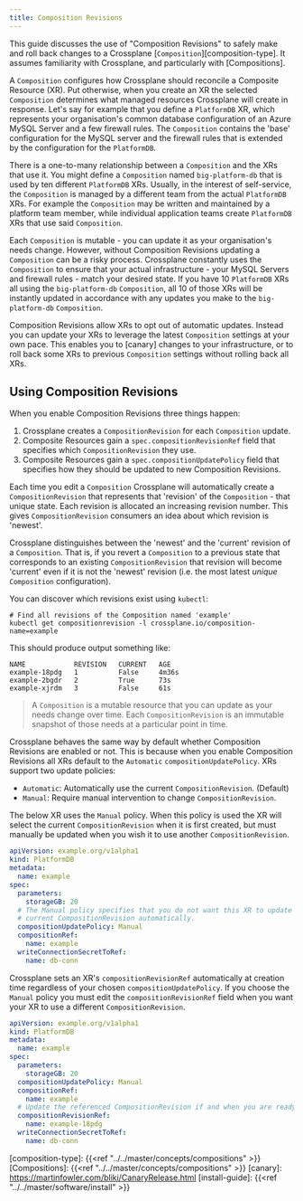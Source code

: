 ```yaml
---
title: Composition Revisions
---
```


This guide discusses the use of "Composition Revisions" to safely make and roll
back changes to a Crossplane [`Composition`][composition-type]. It assumes
familiarity with Crossplane, and particularly with
[Compositions].

A `Composition` configures how Crossplane should reconcile a Composite Resource
(XR). Put otherwise, when you create an XR the selected `Composition` determines
what managed resources Crossplane will create in response. Let's say for example
that you define a `PlatformDB` XR, which represents your organisation's common
database configuration of an Azure MySQL Server and a few firewall rules. The
`Composition` contains the 'base' configuration for the MySQL server and the
firewall rules that is extended by the configuration for the `PlatformDB`.

There is a one-to-many relationship between a `Composition` and the XRs that use
it. You might define a `Composition` named `big-platform-db` that is used by ten
different `PlatformDB` XRs. Usually, in the interest of self-service, the
`Composition` is managed by a different team from the actual `PlatformDB` XRs.
For example the `Composition` may be written and maintained by a platform team
member, while individual application teams create `PlatformDB` XRs that use said
`Composition`.

Each `Composition` is mutable - you can update it as your organisation's needs
change. However, without Composition Revisions updating a `Composition` can be a
risky process. Crossplane constantly uses the `Composition` to ensure that your
actual infrastructure - your MySQL Servers and firewall rules - match your
desired state. If you have 10 `PlatformDB` XRs all using the `big-platform-db`
`Composition`, all 10 of those XRs will be instantly updated in accordance with
any updates you make to the `big-platform-db` `Composition`.

Composition Revisions allow XRs to opt out of automatic updates. Instead you can
update your XRs to leverage the latest `Composition` settings at your own pace.
This enables you to [canary] changes to your infrastructure, or to roll back
some XRs to previous `Composition` settings without rolling back all XRs.

## Using Composition Revisions

When you enable Composition Revisions three things happen:

1. Crossplane creates a `CompositionRevision` for each `Composition` update.
1. Composite Resources gain a `spec.compositionRevisionRef` field that specifies
   which `CompositionRevision` they use.
1. Composite Resources gain a `spec.compositionUpdatePolicy` field that
   specifies how they should be updated to new Composition Revisions.

Each time you edit a `Composition` Crossplane will automatically create a
`CompositionRevision` that represents that 'revision' of the `Composition` -
that unique state. Each revision is allocated an increasing revision number.
This gives `CompositionRevision` consumers an idea about which revision is
'newest'.

Crossplane distinguishes between the 'newest' and the 'current' revision of a
`Composition`. That is, if you revert a `Composition` to a previous state that
corresponds to an existing `CompositionRevision` that revision will become
'current' even if it is not the 'newest' revision (i.e. the most latest _unique_
`Composition` configuration).

You can discover which revisions exist using `kubectl`:

```console
# Find all revisions of the Composition named 'example'
kubectl get compositionrevision -l crossplane.io/composition-name=example
```

This should produce output something like:

```console
NAME            REVISION   CURRENT   AGE
example-18pdg   1          False     4m36s
example-2bgdr   2          True      73s
example-xjrdm   3          False     61s
```

> A `Composition` is a mutable resource that you can update as your needs
> change over time. Each `CompositionRevision` is an immutable snapshot of those
> needs at a particular point in time.

Crossplane behaves the same way by default whether Composition Revisions are
enabled or not. This is because when you enable Composition Revisions all XRs
default to the `Automatic` `compositionUpdatePolicy`. XRs support two update
policies:

* `Automatic`: Automatically use the current `CompositionRevision`. (Default)
* `Manual`: Require manual intervention to change `CompositionRevision`.

The below XR uses the `Manual` policy. When this policy is used the XR will
select the current `CompositionRevision` when it is first created, but must
manually be updated when you wish it to use another `CompositionRevision`.

```yaml
apiVersion: example.org/v1alpha1
kind: PlatformDB
metadata:
  name: example
spec:
  parameters:
    storageGB: 20
  # The Manual policy specifies that you do not want this XR to update to the
  # current CompositionRevision automatically.
  compositionUpdatePolicy: Manual
  compositionRef:
    name: example
  writeConnectionSecretToRef:
    name: db-conn
```

Crossplane sets an XR's `compositionRevisionRef` automatically at creation time
regardless of your chosen `compositionUpdatePolicy`. If you choose the `Manual`
policy you must edit the `compositionRevisionRef` field when you want your XR to
use a different `CompositionRevision`.

```yaml
apiVersion: example.org/v1alpha1
kind: PlatformDB
metadata:
  name: example
spec:
  parameters:
    storageGB: 20
  compositionUpdatePolicy: Manual
  compositionRef:
    name: example
  # Update the referenced CompositionRevision if and when you are ready.
  compositionRevisionRef:
    name: example-18pdg
  writeConnectionSecretToRef:
    name: db-conn
```

[composition-type]: {{<ref "../../master/concepts/compositions" >}}
[Compositions]: {{<ref "../../master/concepts/compositions" >}}
[canary]: https://martinfowler.com/bliki/CanaryRelease.html
[install-guide]: {{<ref "../../master/software/install" >}}
